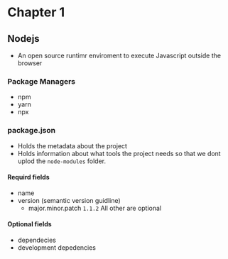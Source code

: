 # Chapter 1

## Nodejs
- An open source runtimr enviroment to execute Javascript outside the browser

### Package Managers
- npm 
- yarn
- npx

### package.json
- Holds the metadata about the project
- Holds information about what tools the project needs so that we dont uplod the `node-modules` folder. 

#### Requird fields
- name 
- version (semantic version guidline)
    - major.minor.patch `1.1.2`
All other are optional

#### Optional fields
- dependecies
- development depedencies




